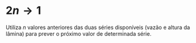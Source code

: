 # $2n \rightarrow 1$

Utiliza $n$ valores anteriores das duas séries disponíveis (vazão e altura da lâmina) para prever o próximo valor de determinada série.